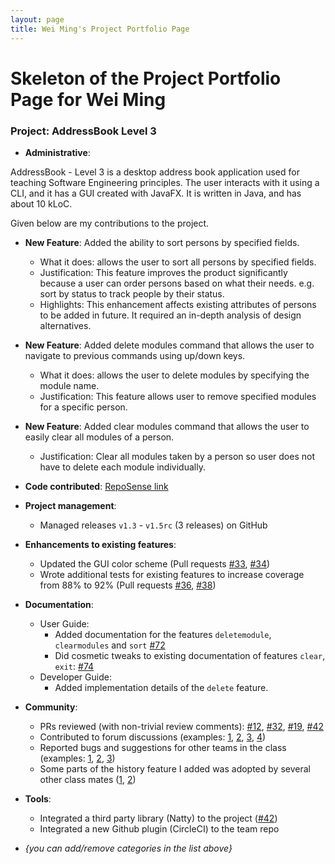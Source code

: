 ```yaml
---
layout: page
title: Wei Ming's Project Portfolio Page
---
```

# Skeleton of the Project Portfolio Page for Wei Ming

### Project: AddressBook Level 3


- **Administrative**:


AddressBook - Level 3 is a desktop address book application used for teaching Software Engineering principles. The user interacts with it using a CLI, and it has a GUI created with JavaFX. It is written in Java, and has about 10 kLoC.

Given below are my contributions to the project.

* **New Feature**: Added the ability to sort persons by specified fields.
    * What it does: allows the user to sort all persons by specified fields.
    * Justification: This feature improves the product significantly because a user can order persons based on what their needs. e.g. sort by status to track people by their status.
    * Highlights: This enhancement affects existing attributes of persons to be added in future. It required an in-depth analysis of design alternatives.

* **New Feature**: Added delete modules command that allows the user to navigate to previous commands using up/down keys.
    * What it does: allows the user to delete modules by specifying the module name.
    * Justification: This feature allows user to remove specified modules for a specific person.

* **New Feature**: Added clear modules command that allows the user to easily clear all modules of a person.
    * Justification: Clear all modules taken by a person so user does not have to delete each module individually. 
    
* **Code contributed**: [RepoSense link]()

* **Project management**:
    * Managed releases `v1.3` - `v1.5rc` (3 releases) on GitHub

* **Enhancements to existing features**:
    * Updated the GUI color scheme (Pull requests [\#33](), [\#34]())
    * Wrote additional tests for existing features to increase coverage from 88% to 92% (Pull requests [\#36](), [\#38]())

* **Documentation**:
    * User Guide:
        * Added documentation for the features `deletemodule`, `clearmodules` and `sort` [\#72]()
        * Did cosmetic tweaks to existing documentation of features `clear`, `exit`: [\#74]()
    * Developer Guide:
        * Added implementation details of the `delete` feature.

* **Community**:
    * PRs reviewed (with non-trivial review comments): [\#12](), [\#32](), [\#19](), [\#42]()
    * Contributed to forum discussions (examples: [1](), [2](), [3](), [4]())
    * Reported bugs and suggestions for other teams in the class (examples: [1](), [2](), [3]())
    * Some parts of the history feature I added was adopted by several other class mates ([1](), [2]())

* **Tools**:
    * Integrated a third party library (Natty) to the project ([\#42]())
    * Integrated a new Github plugin (CircleCI) to the team repo

* _{you can add/remove categories in the list above}_
